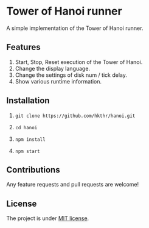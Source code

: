 # Tower of Hanoi runner

A simple implementation of the Tower of Hanoi runner.

## Features
1. Start, Stop, Reset execution of the Tower of Hanoi.
2. Change the display language.
3. Change the settings of disk num / tick delay.
4. Show various runtime information.

## Installation
1. `git clone https://github.com/hkthr/hanoi.git`

2. `cd hanoi`

3. `npm install`

4. `npm start`
  
## Contributions
Any feature requests and pull requests are welcome!

## License

The project is under [MIT license](https://choosealicense.com/licenses/mit/).